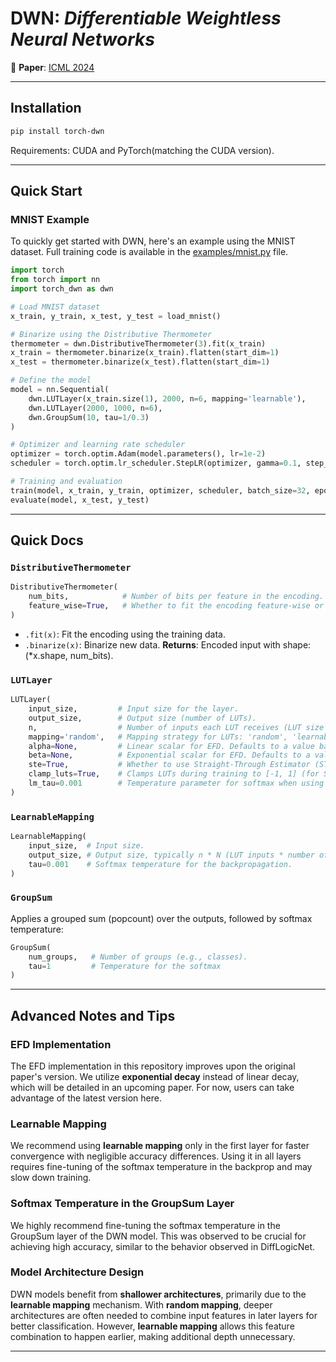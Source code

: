 
# DWN: *Differentiable Weightless Neural Networks*

📄 **Paper**: [ICML 2024](https://proceedings.mlr.press/v235/bacellar24a.html)

---

## Installation

```bash
pip install torch-dwn
```

Requirements: CUDA and PyTorch(matching the CUDA version).

---

## Quick Start

### MNIST Example

To quickly get started with DWN, here's an example using the MNIST dataset. Full training code is available in the [examples/mnist.py](examples/mnist.py) file.

```python
import torch
from torch import nn
import torch_dwn as dwn

# Load MNIST dataset
x_train, y_train, x_test, y_test = load_mnist() 

# Binarize using the Distributive Thermometer
thermometer = dwn.DistributiveThermometer(3).fit(x_train)
x_train = thermometer.binarize(x_train).flatten(start_dim=1)
x_test = thermometer.binarize(x_test).flatten(start_dim=1)

# Define the model
model = nn.Sequential(
    dwn.LUTLayer(x_train.size(1), 2000, n=6, mapping='learnable'),
    dwn.LUTLayer(2000, 1000, n=6),
    dwn.GroupSum(10, tau=1/0.3)
)

# Optimizer and learning rate scheduler
optimizer = torch.optim.Adam(model.parameters(), lr=1e-2)
scheduler = torch.optim.lr_scheduler.StepLR(optimizer, gamma=0.1, step_size=14)

# Training and evaluation
train(model, x_train, y_train, optimizer, scheduler, batch_size=32, epochs=30)
evaluate(model, x_test, y_test)
```

---

## Quick Docs

### `DistributiveThermometer`

```python
DistributiveThermometer(
    num_bits,            # Number of bits per feature in the encoding.
    feature_wise=True,   # Whether to fit the encoding feature-wise or globally.
)
```
- `.fit(x)`: Fit the encoding using the training data.
- `.binarize(x)`: Binarize new data. **Returns**: Encoded input with shape: (*x.shape, num_bits).

### `LUTLayer`

```python
LUTLayer(
    input_size,         # Input size for the layer.
    output_size,        # Output size (number of LUTs).
    n,                  # Number of inputs each LUT receives (LUT size is 2^n).
    mapping='random',   # Mapping strategy for LUTs: 'random', 'learnable', or 'arange'.
    alpha=None,         # Linear scalar for EFD. Defaults to a value based on `n`.
    beta=None,          # Exponential scalar for EFD. Defaults to a value based on `n`.
    ste=True,           # Whether to use Straight-Through Estimator (STE) for binarization.
    clamp_luts=True,    # Clamps LUTs during training to [-1, 1] (for STE).
    lm_tau=0.001        # Temperature parameter for softmax when using learnable mapping.
)
```

### `LearnableMapping`

```python
LearnableMapping(
    input_size,  # Input size.
    output_size, # Output size, typically n * N (LUT inputs * number of LUTs in the next layer).
    tau=0.001    # Softmax temperature for the backpropagation.
)
```

### `GroupSum`
Applies a grouped sum (popcount) over the outputs, followed by softmax temperature:
```python
GroupSum(
    num_groups,   # Number of groups (e.g., classes).
    tau=1         # Temperature for the softmax
)
```

---

## Advanced Notes and Tips

### **EFD Implementation**

The EFD implementation in this repository improves upon the original paper's version. We utilize **exponential decay** instead of linear decay, which will be detailed in an upcoming paper. For now, users can take advantage of the latest version here.

### **Learnable Mapping**

We recommend using **learnable mapping** only in the first layer for faster convergence with negligible accuracy differences. Using it in all layers requires fine-tuning of the softmax temperature in the backprop and may slow down training.

### **Softmax Temperature in the GroupSum Layer**

We highly recommend fine-tuning the softmax temperature in the GroupSum layer of the DWN model. This was observed to be crucial for achieving high accuracy, similar to the behavior observed in DiffLogicNet.

### **Model Architecture Design**

DWN models benefit from **shallower architectures**, primarily due to the **learnable mapping** mechanism. With **random mapping**, deeper architectures are often needed to combine input features in later layers for better classification. However, **learnable mapping** allows this feature combination to happen earlier, making additional depth unnecessary.

---
